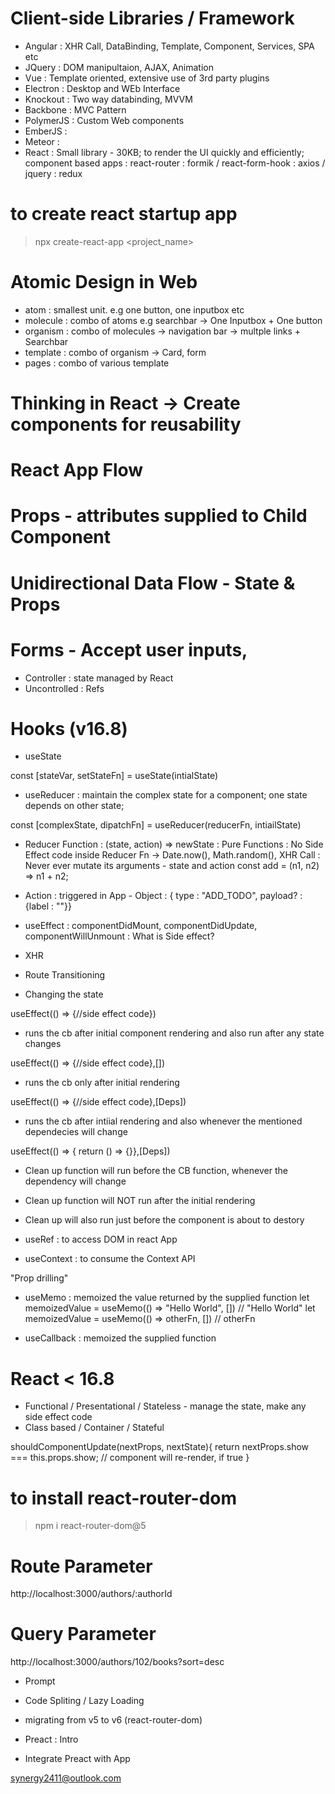 # Client-side Libraries / Framework
- Angular : XHR Call, DataBinding, Template, Component, Services, SPA etc 
- JQuery : DOM manipultaion, AJAX, Animation
- Vue : Template oriented, extensive use of 3rd party plugins
- Electron : Desktop and WEb Interface
- Knockout : Two way databinding, MVVM
- Backbone : MVC Pattern
- PolymerJS : Custom Web components
- EmberJS : 
- Meteor : 
- React : Small library - 30KB; to render the UI quickly and efficiently; component based apps
    : react-router
    : formik / react-form-hook
    : axios / jquery
    : redux

# to create react startup app
> npx create-react-app <project_name>

# Atomic Design in Web
- atom : smallest unit. e.g one button, one inputbox etc
- molecule : combo of atoms e.g searchbar -> One Inputbox + One button
- organism : combo of molecules -> navigation bar -> multple links + Searchbar
- template : combo of organism -> Card, form
- pages : combo of various template

# Thinking in React -> Create components for reusability

# React App Flow


# Props - attributes supplied to Child Component
# Unidirectional Data Flow - State & Props
# Forms - Accept user inputs, 
- Controller : state managed by React
- Uncontrolled : Refs

# Hooks (v16.8)
- useState

const [stateVar, setStateFn] = useState(intialState)

- useReducer : maintain the complex state for a component; one state depends on other state;

 const [complexState, dipatchFn] = useReducer(reducerFn, intiailState)

 - Reducer Function : (state, action) => newState
 : Pure Functions 
 : No Side Effect code inside Reducer Fn -> Date.now(), Math.random(), XHR Call
 : Never ever mutate its arguments - state and action
  const add = (n1, n2) => n1 + n2;

  - Action : triggered in App - Object : { type : "ADD_TODO", payload? : {label : ""}}

- useEffect : componentDidMount, componentDidUpdate, componentWillUnmount
: What is Side effect?
- XHR
- Route Transitioning
- Changing the state

useEffect(() => {//side effect code})
- runs the cb after initial component rendering and also run after any state changes

useEffect(() => {//side effect code},[])
- runs the cb only after initial rendering

useEffect(() => {//side effect code},[Deps])
- runs the cb after intiial rendering and also whenever the mentioned dependecies will change


useEffect(() => { return () => {}},[Deps])
- Clean up function will run before the CB function, whenever the dependency will change
- Clean up function will NOT run after the initial rendering
- Clean up will also run just before the component is about to destory










- useRef : to access DOM in react App
- useContext : to consume the Context API

"Prop drilling"


- useMemo : memoized the value returned by the supplied function
let memoizedValue = useMemo(() => "Hello World", [])    // "Hello World"
let memoizedValue = useMemo(() => otherFn, [])    // otherFn

- useCallback : memoized the supplied function


# React < 16.8
- Functional / Presentational / Stateless - manage the state, make any side effect code
- Class based / Container / Stateful


shouldComponentUpdate(nextProps, nextState){
  return nextProps.show === this.props.show;   // component will re-render, if true
}



# to install react-router-dom
> npm i react-router-dom@5




# Route Parameter
http://localhost:3000/authors/:authorId

# Query Parameter
http://localhost:3000/authors/102/books?sort=desc



- Prompt

- Code Spliting / Lazy Loading

- migrating from v5 to v6 (react-router-dom)

- Preact : Intro

- Integrate Preact with App















synergy2411@outlook.com